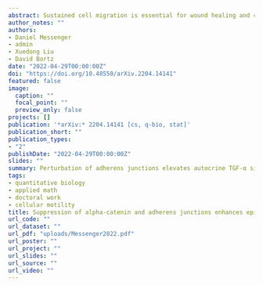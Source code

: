 ```yaml
---
abstract: Sustained cell migration is essential for wound healing and cancer metastasis. The epidermal growth factor receptor (EGFR) signaling cascade is known to drive cell migration and proliferation. While the signal transduction downstream of EGFR has been extensively investigated, our knowledge of the initiation and maintenance of EGFR signaling during cell migration remains limited. The metalloprotease TACE (tumor necrosis factor alpha converting enzyme) is responsible for producing active EGFR family ligands in the via ligand shedding. Sustained TACE activity may perpetuate EGFR signaling and reduce a cell’s reliance on exogenous growth factors. Using a cultured keratinocyte model system, we show that depletion of α-catenin perturbs adherens junctions, enhances cell proliferation and motility, and decreases dependence on exogenous growth factors. We show that the underlying mechanism for these observed phenotypical changes depends on enhanced autocrine/paracrine release of the EGFR ligand transforming growth factor alpha in a TACE-dependent manner. We demonstrate that proliferating keratinocyte epithelial cell clusters display waves of oscillatory extracellular signal–regulated kinase (ERK) activity, which can be eliminated by TACE knockout, suggesting that these waves of oscillatory ERK activity depend on autocrine/paracrine signals produced by TACE. These results provide new insights into the regulatory role of adherens junctions in initiating and maintaining autocrine/paracrine signaling with relevance to wound healing and cellular transformation.
author_notes: ""
authors:
- Daniel Messenger
- admin
- Xuedong Liu
- David Bortz
date: "2022-04-29T00:00:00Z"
doi: "https://doi.org/10.48550/arXiv.2204.14141"
featured: false
image:
  caption: ""
  focal_point: ""
  preview_only: false
projects: []
publication: '*arXiv:* 2204.14141 [cs, q-bio, stat]'
publication_short: ""
publication_types:
- "2"
publishDate: "2022-04-29T00:00:00Z"
slides: ""
summary: Perturbation of adherens junctions elevates autocrine TGF-α signaling via membrane-bound protease TACE, which sustains elevated proliferation and motility in keratinocytes.
tags:
- quantitative biology
- applied math
- doctoral work
- cellular motility
title: Suppression of alpha-catenin and adherens junctions enhances epithelial cell proliferation and motility via TACE-mediated TGF-alpha autocrine/paracrine signaling
url_code: ""
url_dataset: ""
url_pdf: "uploads/Messenger2022.pdf"
url_poster: ""
url_project: ""
url_slides: ""
url_source: ""
url_video: ""
---
```

